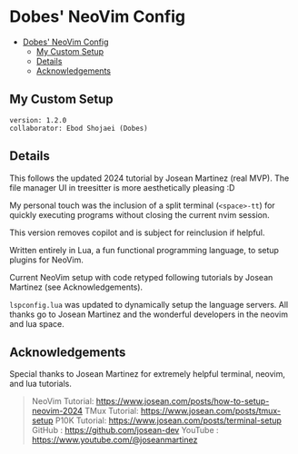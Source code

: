 # Dobes' NeoVim Config

<!--toc:start-->

- [Dobes' NeoVim Config](#dobes-neovim-config)
  - [My Custom Setup](#my-custom-setup)
  - [Details](#details)
  - [Acknowledgements](#acknowledgements)
  <!--toc:end-->

## My Custom Setup

```
version: 1.2.0
collaborator: Ebod Shojaei (Dobes)
```

## Details

This follows the updated 2024 tutorial by Josean Martinez (real MVP). The file manager UI in treesitter is more aesthetically pleasing :D

My personal touch was the inclusion of a split terminal (`<space>-tt`) for quickly executing programs without closing the current nvim session.

This version removes copilot and is subject for reinclusion if helpful.

Written entirely in Lua, a fun functional programming language, to setup plugins for NeoVim.

Current NeoVim setup with code retyped following tutorials by Josean Martinez (see Acknowledgements).

`lspconfig.lua` was updated to dynamically setup the language servers. All thanks go to Josean Martinez and the wonderful developers in the neovim and lua space.

## Acknowledgements

Special thanks to Josean Martinez for extremely helpful terminal, neovim, and lua tutorials.

> NeoVim Tutorial: https://www.josean.com/posts/how-to-setup-neovim-2024
> TMux Tutorial: https://www.josean.com/posts/tmux-setup
> P10K Tutorial: https://www.josean.com/posts/terminal-setup
> GitHub : https://github.com/josean-dev
> YouTube : https://www.youtube.com/@joseanmartinez
